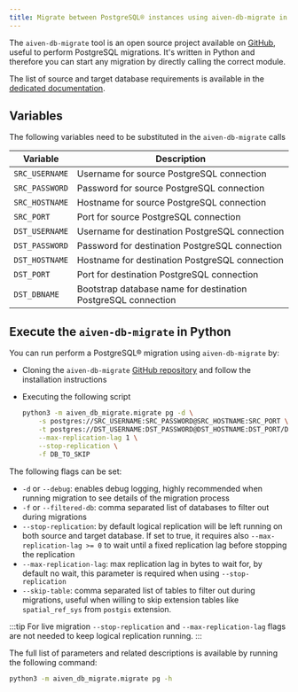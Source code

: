 ```yaml
---
title: Migrate between PostgreSQL® instances using aiven-db-migrate in Python
---
```


The `aiven-db-migrate` tool is an open source project available on
[GitHub](https://github.com/aiven/aiven-db-migrate), useful to perform
PostgreSQL migrations. It's written in Python and therefore you can
start any migration by directly calling the correct module.

The list of source and target database requirements is available in the
[dedicated documentation](migrate-aiven-db-migrate).

## Variables

The following variables need to be substituted in the `aiven-db-migrate`
calls

| Variable       | Description                                                   |
| -------------- | ------------------------------------------------------------- |
| `SRC_USERNAME` | Username for source PostgreSQL connection                     |
| `SRC_PASSWORD` | Password for source PostgreSQL connection                     |
| `SRC_HOSTNAME` | Hostname for source PostgreSQL connection                     |
| `SRC_PORT`     | Port for source PostgreSQL connection                         |
| `DST_USERNAME` | Username for destination PostgreSQL connection                |
| `DST_PASSWORD` | Password for destination PostgreSQL connection                |
| `DST_HOSTNAME` | Hostname for destination PostgreSQL connection                |
| `DST_PORT`     | Port for destination PostgreSQL connection                    |
| `DST_DBNAME`   | Bootstrap database name for destination PostgreSQL connection |

## Execute the `aiven-db-migrate` in Python

You can run perform a PostgreSQL® migration using `aiven-db-migrate` by:

-   Cloning the `aiven-db-migrate` [GitHub
    repository](https://github.com/aiven/aiven-db-migrate) and follow
    the installation instructions

-   Executing the following script

    ``` bash
    python3 -m aiven_db_migrate.migrate pg -d \
        -s postgres://SRC_USERNAME:SRC_PASSWORD@SRC_HOSTNAME:SRC_PORT \
        -t postgres://DST_USERNAME:DST_PASSWORD@DST_HOSTNAME:DST_PORT/DST_DBNAME?sslmode=require \
        --max-replication-lag 1 \
        --stop-replication \
        -f DB_TO_SKIP
    ```

The following flags can be set:

-   `-d` or `--debug`: enables debug logging, highly recommended when
    running migration to see details of the migration process
-   `-f` or `--filtered-db`: comma separated list of databases to filter
    out during migrations
-   `--stop-replication`: by default logical replication will be left
    running on both source and target database. If set to true, it
    requires also `--max-replication-lag >= 0` to wait until a fixed
    replication lag before stopping the replication
-   `--max-replication-lag`: max replication lag in bytes to wait for,
    by default no wait, this parameter is required when using
    `--stop-replication`
-   `--skip-table`: comma separated list of tables to filter out during
    migrations, useful when willing to skip extension tables like
    `spatial_ref_sys` from `postgis` extension.

:::tip
For live migration `--stop-replication` and `--max-replication-lag`
flags are not needed to keep logical replication running.
:::

The full list of parameters and related descriptions is available by
running the following command:

``` bash
python3 -m aiven_db_migrate.migrate pg -h
```
